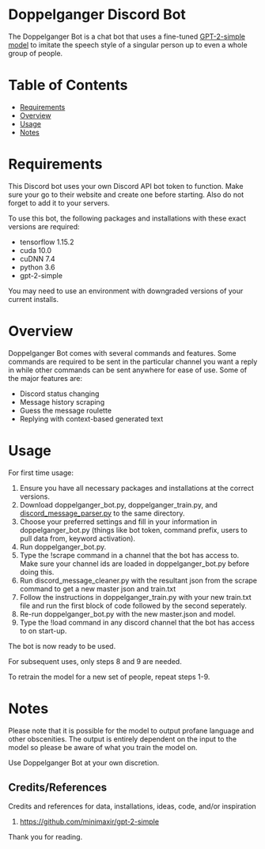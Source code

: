 # Doppelganger Discord Bot

The Doppelganger Bot is a chat bot that uses a fine-tuned [GPT-2-simple model](https://github.com/minimaxir/gpt-2-simple) to imitate the speech style of a singular person up to even a whole group of people.





# Table of Contents
- [Requirements](#Requirements)
- [Overview](#Overview)
- [Usage](#Usage)
- [Notes](#Notes)


# Requirements
This Discord bot uses your own Discord API bot token to function. Make sure your go to their website and create one before starting. Also do not forget to add it to your servers.

To use this bot, the following packages and installations with these exact versions are required:
- tensorflow 1.15.2
- cuda 10.0
- cuDNN 7.4
- python 3.6
- gpt-2-simple

You may need to use an environment with downgraded versions of your current installs.

# Overview
Doppelganger Bot comes with several commands and features. Some commands are required to be sent in the particular channel you want a reply in while other commands can be sent anywhere for ease of use. Some of the major features are:

- Discord status changing
- Message history scraping
- Guess the message roulette
- Replying with context-based generated text

# Usage
For first time usage:
1. Ensure you have all necessary packages and installations at the correct versions.
2. Download doppelganger_bot.py, doppelganger_train.py, and [discord_message_parser.py]() to the same directory.
3. Choose your preferred settings and fill in your information in doppelganger_bot.py (things like bot token, command prefix, users to pull data from, keyword activation).
4. Run doppelganger_bot.py.
5. Type the !scrape command in a channel that the bot has access to. Make sure your channel ids are loaded in doppelganger_bot.py before doing this.
6. Run discord_message_cleaner.py with the resultant json from the scrape command to get a new master json and train.txt
7. Follow the instructions in doppelganger_train.py with your new train.txt file and run the first block of code followed by the second seperately.
8. Re-run doppelganger_bot.py with the new master.json and model.
9. Type the !load command in any discord channel that the bot has access to on start-up.

The bot is now ready to be used. 

For subsequent uses, only steps 8 and 9 are needed.

To retrain the model for a new set of people, repeat steps 1-9.

# Notes
Please note that it is possible for the model to output profane language and other obscenities. The output is entirely dependent on the input to the model so please be aware of what you train the model on. 

Use Doppelganger Bot at your own discretion.

## Credits/References
Credits and references for data, installations, ideas, code, and/or inspiration

1. https://github.com/minimaxir/gpt-2-simple


Thank you for reading.
